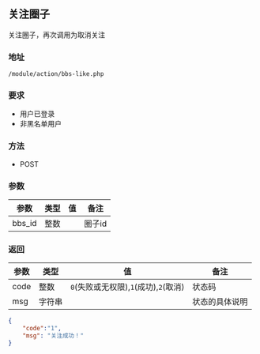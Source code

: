 <!--
 * @Author: ChenDoXiu
 * @Description: 
 * @Date: 2021-04-23 22:59:01
 * @LastEditors: ChenDoXiu
 * @LastEditTime: 2021-04-23 22:59:02
 * @FilePath: \MfunsWebApi\content\bbsLike.md
-->
## 关注圈子

关注圈子，再次调用为取消关注

### 地址

```
/module/action/bbs-like.php
```

### 要求
- 用户已登录
- 非黑名单用户

### 方法
- POST


### 参数

| 参数      | 类型 | 值  | 备注     |
| --------- | ---- | --- | -------- |
| bbs_id | 整数 |     | 圈子id |

### 返回

| 参数 | 类型   | 值    | 备注 |
| ---- | ------ | ----- | ---- |
| code | 整数   | `0`(失败或无权限),`1`(成功),`2`(取消) | 状态码 |
| msg  | 字符串 |       |   状态的具体说明 |

```json
{
    "code":"1",
    "msg": "关注成功！"
}
```
